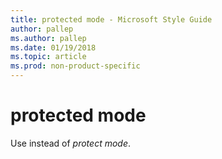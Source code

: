 ```yaml
---
title: protected mode - Microsoft Style Guide
author: pallep
ms.author: pallep
ms.date: 01/19/2018
ms.topic: article
ms.prod: non-product-specific
---
```


# protected mode

Use instead of *protect mode*. 
